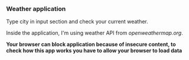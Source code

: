 ### Weather application 

Type city in input section and check your current weather.

Inside the application, I'm using weather API from _openweathermap.org_.

**Your browser can block application because of insecure content, to check how this app works you have to allow your browser to load data**